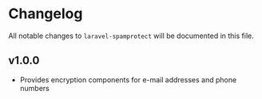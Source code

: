 # Changelog

All notable changes to `laravel-spamprotect` will be documented in this file.

## v1.0.0
- Provides encryption components for e-mail addresses and phone numbers
